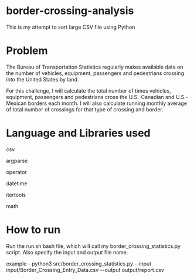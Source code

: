 # border-crossing-analysis
This is my attempt to sort large CSV file using Python

# Problem 
The Bureau of Transportation Statistics regularly makes available data on the number of vehicles, equipment, passengers and pedestrians crossing into the United States by land.

For this challenge, I will calculate the total number of times vehicles, equipment, passengers and pedestrians cross the U.S.-Canadian and U.S.-Mexican borders each month. I will also calculate running monthly average of total number of crossings for that type of crossing and border.

# Language and Libraries used 
csv

argparse

operator

datetime

itertools

math
# How to run 
Run the run.sh bash file, which will call my border_crossing_statistics.py script.
Also specify the input and output file name. 

example - python3 src/border_crossing_statistics.py --input input/Border_Crossing_Entry_Data.csv --output output/report.csv
